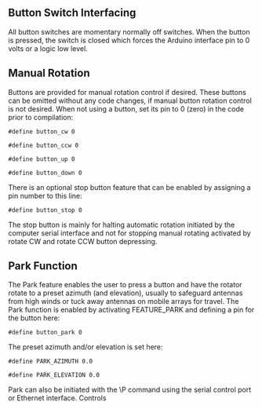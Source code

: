 ## Button Switch Interfacing

All button switches are momentary normally off switches.  When the button is pressed, the switch is closed which forces the Arduino interface pin to 0 volts or a logic low level.

## Manual Rotation

Buttons are provided for manual rotation control if desired.  These buttons can be omitted without any code changes, if manual button rotation control is not desired.  When not using a button, set its pin to 0 (zero) in the code prior to compilation:

`#define button_cw 0`

`#define button_ccw 0`

`#define button_up 0`

`#define button_down 0`

There is an optional stop button feature that can be enabled by assigning a pin number to this line:

`#define button_stop 0`

The stop button is mainly for halting automatic rotation initiated by the computer serial interface and not for stopping manual rotating activated by rotate CW and rotate CCW button depressing.

## Park Function

The Park feature enables the user to press a button and have the rotator rotate to a preset azimuth (and elevation), usually to safeguard antennas from high winds or tuck away antennas on mobile arrays for travel.  The Park function is enabled by activating FEATURE_PARK and defining a pin for the button here:

`#define button_park 0`

The preset azimuth and/or elevation is set here:

`#define PARK_AZIMUTH 0.0`

`#define PARK_ELEVATION 0.0`

Park can also be initiated with the \P command using the serial control port or Ethernet interface.
Controls